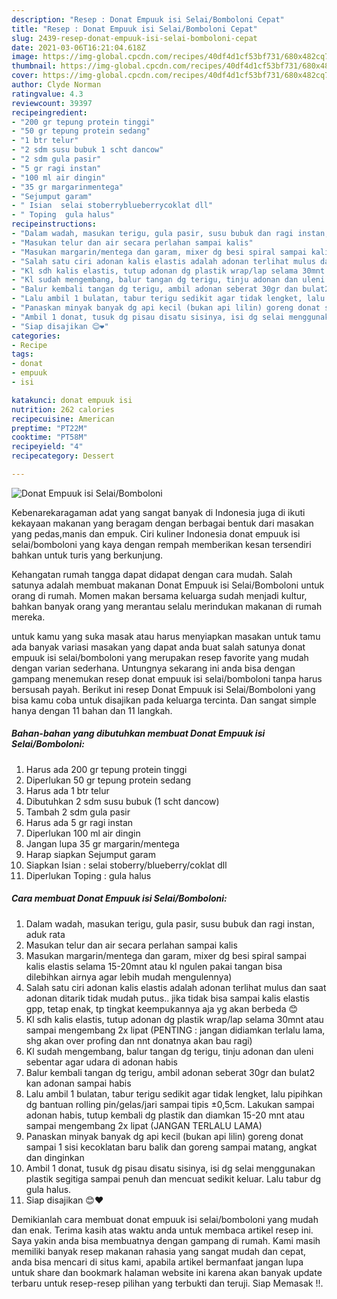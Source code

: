 ```yaml
---
description: "Resep : Donat Empuuk isi Selai/Bomboloni Cepat"
title: "Resep : Donat Empuuk isi Selai/Bomboloni Cepat"
slug: 2439-resep-donat-empuuk-isi-selai-bomboloni-cepat
date: 2021-03-06T16:21:04.618Z
image: https://img-global.cpcdn.com/recipes/40df4d1cf53bf731/680x482cq70/donat-empuuk-isi-selaibomboloni-foto-resep-utama.jpg
thumbnail: https://img-global.cpcdn.com/recipes/40df4d1cf53bf731/680x482cq70/donat-empuuk-isi-selaibomboloni-foto-resep-utama.jpg
cover: https://img-global.cpcdn.com/recipes/40df4d1cf53bf731/680x482cq70/donat-empuuk-isi-selaibomboloni-foto-resep-utama.jpg
author: Clyde Norman
ratingvalue: 4.3
reviewcount: 39397
recipeingredient:
- "200 gr tepung protein tinggi"
- "50 gr tepung protein sedang"
- "1 btr telur"
- "2 sdm susu bubuk 1 scht dancow"
- "2 sdm gula pasir"
- "5 gr ragi instan"
- "100 ml air dingin"
- "35 gr margarinmentega"
- "Sejumput garam"
- " Isian  selai stoberryblueberrycoklat dll"
- " Toping  gula halus"
recipeinstructions:
- "Dalam wadah, masukan terigu, gula pasir, susu bubuk dan ragi instan, aduk rata"
- "Masukan telur dan air secara perlahan sampai kalis"
- "Masukan margarin/mentega dan garam, mixer dg besi spiral sampai kalis elastis selama 15-20mnt atau kl ngulen pakai tangan bisa dilebihkan airnya agar lebih mudah mengulennya)"
- "Salah satu ciri adonan kalis elastis adalah adonan terlihat mulus dan saat adonan ditarik tidak mudah putus.. jika tidak bisa sampai kalis elastis gpp, tetap enak, tp tingkat keempukannya aja yg akan berbeda 😊"
- "Kl sdh kalis elastis, tutup adonan dg plastik wrap/lap selama 30mnt atau sampai mengembang 2x lipat (PENTING : jangan didiamkan terlalu lama, shg akan over profing dan nnt donatnya akan bau ragi)"
- "Kl sudah mengembang, balur tangan dg terigu, tinju adonan dan uleni sebentar agar udara di adonan habis"
- "Balur kembali tangan dg terigu, ambil adonan seberat 30gr dan bulat2 kan adonan sampai habis"
- "Lalu ambil 1 bulatan, tabur terigu sedikit agar tidak lengket, lalu pipihkan dg bantuan rolling pin/gelas/jari sampai tipis ±0,5cm. Lakukan sampai adonan habis, tutup kembali dg plastik dan diamkan 15-20 mnt atau sampai mengembang 2x lipat (JANGAN TERLALU LAMA)"
- "Panaskan minyak banyak dg api kecil (bukan api lilin) goreng donat sampai 1 sisi kecoklatan baru balik dan goreng sampai matang, angkat dan dinginkan"
- "Ambil 1 donat, tusuk dg pisau disatu sisinya, isi dg selai menggunakan plastik segitiga sampai penuh dan mencuat sedikit keluar. Lalu tabur dg gula halus."
- "Siap disajikan 😊❤️"
categories:
- Recipe
tags:
- donat
- empuuk
- isi

katakunci: donat empuuk isi 
nutrition: 262 calories
recipecuisine: American
preptime: "PT22M"
cooktime: "PT58M"
recipeyield: "4"
recipecategory: Dessert

---
```



![Donat Empuuk isi Selai/Bomboloni](https://img-global.cpcdn.com/recipes/40df4d1cf53bf731/680x482cq70/donat-empuuk-isi-selaibomboloni-foto-resep-utama.jpg)

Kebenarekaragaman adat yang sangat banyak di Indonesia juga di ikuti kekayaan makanan yang beragam dengan berbagai bentuk dari masakan yang pedas,manis dan empuk. Ciri kuliner Indonesia donat empuuk isi selai/bomboloni yang kaya dengan rempah memberikan kesan tersendiri bahkan untuk turis yang berkunjung.




Kehangatan rumah tangga dapat didapat dengan cara mudah. Salah satunya adalah membuat makanan Donat Empuuk isi Selai/Bomboloni untuk orang di rumah. Momen makan bersama keluarga sudah menjadi kultur, bahkan banyak orang yang merantau selalu merindukan makanan di rumah mereka.

untuk kamu yang suka masak atau harus menyiapkan masakan untuk tamu ada banyak variasi masakan yang dapat anda buat salah satunya donat empuuk isi selai/bomboloni yang merupakan resep favorite yang mudah dengan varian sederhana. Untungnya sekarang ini anda bisa dengan gampang menemukan resep donat empuuk isi selai/bomboloni tanpa harus bersusah payah.
Berikut ini resep Donat Empuuk isi Selai/Bomboloni yang bisa kamu coba untuk disajikan pada keluarga tercinta. Dan sangat simple hanya dengan 11 bahan dan 11 langkah.


<!--inarticleads1-->

##### Bahan-bahan yang dibutuhkan membuat Donat Empuuk isi Selai/Bomboloni:

1. Harus ada 200 gr tepung protein tinggi
1. Diperlukan 50 gr tepung protein sedang
1. Harus ada 1 btr telur
1. Dibutuhkan 2 sdm susu bubuk (1 scht dancow)
1. Tambah 2 sdm gula pasir
1. Harus ada 5 gr ragi instan
1. Diperlukan 100 ml air dingin
1. Jangan lupa 35 gr margarin/mentega
1. Harap siapkan Sejumput garam
1. Siapkan  Isian : selai stoberry/blueberry/coklat dll
1. Diperlukan  Toping : gula halus




<!--inarticleads2-->

##### Cara membuat  Donat Empuuk isi Selai/Bomboloni:

1. Dalam wadah, masukan terigu, gula pasir, susu bubuk dan ragi instan, aduk rata
1. Masukan telur dan air secara perlahan sampai kalis
1. Masukan margarin/mentega dan garam, mixer dg besi spiral sampai kalis elastis selama 15-20mnt atau kl ngulen pakai tangan bisa dilebihkan airnya agar lebih mudah mengulennya)
1. Salah satu ciri adonan kalis elastis adalah adonan terlihat mulus dan saat adonan ditarik tidak mudah putus.. jika tidak bisa sampai kalis elastis gpp, tetap enak, tp tingkat keempukannya aja yg akan berbeda 😊
1. Kl sdh kalis elastis, tutup adonan dg plastik wrap/lap selama 30mnt atau sampai mengembang 2x lipat (PENTING : jangan didiamkan terlalu lama, shg akan over profing dan nnt donatnya akan bau ragi)
1. Kl sudah mengembang, balur tangan dg terigu, tinju adonan dan uleni sebentar agar udara di adonan habis
1. Balur kembali tangan dg terigu, ambil adonan seberat 30gr dan bulat2 kan adonan sampai habis
1. Lalu ambil 1 bulatan, tabur terigu sedikit agar tidak lengket, lalu pipihkan dg bantuan rolling pin/gelas/jari sampai tipis ±0,5cm. Lakukan sampai adonan habis, tutup kembali dg plastik dan diamkan 15-20 mnt atau sampai mengembang 2x lipat (JANGAN TERLALU LAMA)
1. Panaskan minyak banyak dg api kecil (bukan api lilin) goreng donat sampai 1 sisi kecoklatan baru balik dan goreng sampai matang, angkat dan dinginkan
1. Ambil 1 donat, tusuk dg pisau disatu sisinya, isi dg selai menggunakan plastik segitiga sampai penuh dan mencuat sedikit keluar. Lalu tabur dg gula halus.
1. Siap disajikan 😊❤️




Demikianlah cara membuat donat empuuk isi selai/bomboloni yang mudah dan enak. Terima kasih atas waktu anda untuk membaca artikel resep ini. Saya yakin anda bisa membuatnya dengan gampang di rumah. Kami masih memiliki banyak resep makanan rahasia yang sangat mudah dan cepat, anda bisa mencari di situs kami, apabila artikel bermanfaat jangan lupa untuk share dan bookmark halaman website ini karena akan banyak update terbaru untuk resep-resep pilihan yang terbukti dan teruji. Siap Memasak !!. 
